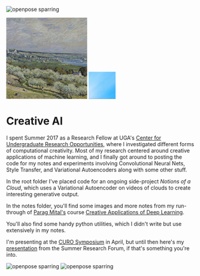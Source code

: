 ![openpose sparring](sparring/itf.gif)

![style transfer](notes/imgs/style-bosch.gif)
![vae clouds](imgs/clout.gif)

# Creative AI

I spent Summer 2017 as a Research Fellow at UGA's [Center for Undergraduate Research Opportunities](http://curo.uga.edu/index.html), where I investigated different forms of computational creativity. Most of my research centered around creative applications of machine learning, and I finally got around to posting the code for my notes and experiments involving Convolutional Neural Nets, Style Transfer, and Variational Autoencoders along with some other stuff.

In the root folder I've placed code for an ongoing side-project *Notions of a Cloud*, which uses a Variational Autoencoder on videos of clouds to create interesting generative output.

In the notes folder, you'll find some images and more notes from my run-through of [Parag Mital's](http://pkmital.com/home/) course [Creative Applications of Deep Learning](https://www.kadenze.com/courses/creative-applications-of-deep-learning-with-tensorflow/info).

You'll also find some handy python utilities, which I didn't write but use extensively in my notes.   

I'm presenting at the [CURO Symposium](http://curo.uga.edu/symposium/index.html) in April, but until then here's my [presentation](https://docs.google.com/presentation/d/1h8gafvFUFiknPVE_Fg9cK57R3oBZyplId22bA5T9A1Q/edit?usp=sharing) from the Summer Research Forum, if that's something you're into.

![openpose sparring](sparring/boogaloo.gif)
![openpose sparring](sparring/itf.gif)
